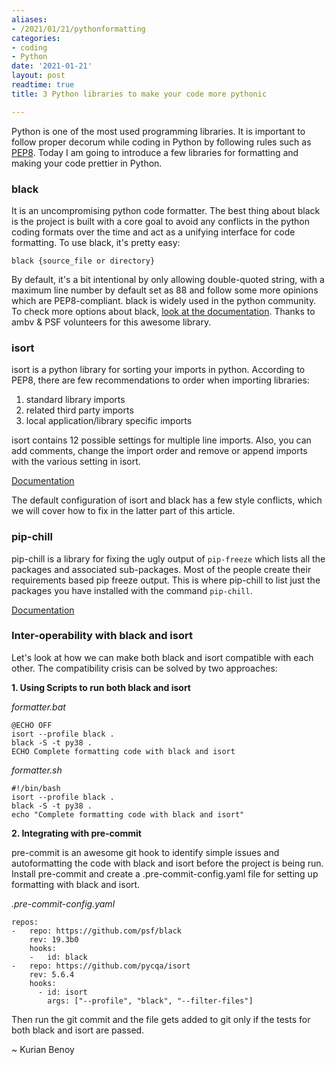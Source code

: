 ```yaml
---
aliases:
- /2021/01/21/pythonformatting
categories:
- coding
- Python
date: '2021-01-21'
layout: post
readtime: true
title: 3 Python libraries to make your code more pythonic

---
```


Python is one of the most used programming libraries. It is important to follow proper decorum while coding
in Python by following rules such as [PEP8](https://pep8.org/). Today I am going to introduce a few libraries
for formatting and making your code prettier in Python.

### black

It is an uncompromising python code formatter. The best thing about black is the project is built with a core goal 
to avoid any conflicts in the python coding formats over the time and act as a unifying interface for code formatting.
To use black, it's pretty easy:

```black {source_file or directory}```

By default, it's a bit intentional by only allowing double-quoted string, with a maximum line number by default set as 88 and
follow some more opinions which are PEP8-compliant. black is widely used in the python community. To check more options
about black, [look at the documentation](https://black.readthedocs.io/en/stable/). Thanks to ambv & PSF volunteers for this awesome library.

### isort

isort is a python library for sorting your imports in python. According to PEP8, there are few recommendations to order
when importing libraries:

1. standard library imports
2. related third party imports
3. local application/library specific imports

isort contains 12 possible settings for multiple line imports. Also, you can add comments, change the
import order and remove or append imports with the various setting in isort.

[Documentation](https://pycqa.github.io/isort/)

The default configuration of isort and black has a few style conflicts, which we will cover how to fix
in the latter part of this article.

### pip-chill

pip-chill is a library for fixing the ugly output of `pip-freeze` which lists all the packages and associated
sub-packages. Most of the people create their requirements based pip freeze output. This is where pip-chill 
to list just the packages you have installed with the command `pip-chill`. 

[Documentation](https://pip-chill.readthedocs.io/en/latest/)


### Inter-operability with black and isort

Let's look at how we can make both black and isort compatible with each other. The compatibility crisis can be solved by
two approaches:

**1. Using Scripts to run both black and isort**

*formatter.bat*
```
@ECHO OFF
isort --profile black .
black -S -t py38 .
ECHO Complete formatting code with black and isort
```

*formatter.sh*
```
#!/bin/bash
isort --profile black .
black -S -t py38 .
echo "Complete formatting code with black and isort"
```

**2. Integrating with pre-commit**

pre-commit is an awesome git hook to identify simple issues and autoformatting the code with black and isort before the project
is being run. Install pre-commit and create a .pre-commit-config.yaml file for setting up formatting with black and isort.


*.pre-commit-config.yaml*
```
repos:
-   repo: https://github.com/psf/black
    rev: 19.3b0
    hooks:
    -   id: black
-   repo: https://github.com/pycqa/isort
    rev: 5.6.4
    hooks:
      - id: isort
        args: ["--profile", "black", "--filter-files"]
```

Then run the git commit and the file gets added to git only if the tests for both black and isort are passed.

~ Kurian Benoy

